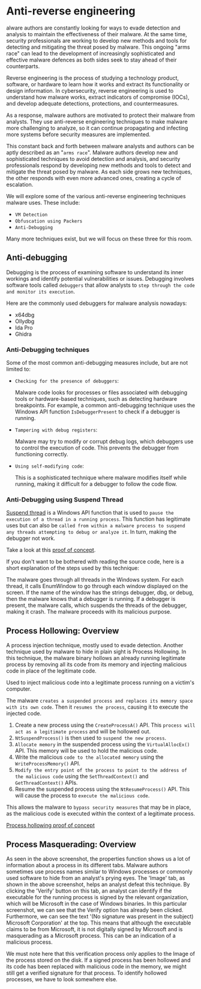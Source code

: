 # Anti-reverse engineering
alware authors are constantly looking for ways to evade detection and analysis to maintain the effectiveness of their malware. At the same time, security professionals are working to develop new methods and tools for detecting and mitigating the threat posed by malware. This ongoing "arms race" can lead to the development of increasingly sophisticated and effective malware defences as both sides seek to stay ahead of their counterparts.

Reverse engineering is the process of studying a technology product, software, or hardware to learn how it works and extract its functionality or design information. In cybersecurity, reverse engineering is used to understand how malware works, extract indicators of compromise (IOCs), and develop adequate detections, protections, and countermeasures.

As a response, malware authors are motivated to protect their malware from analysts. They use anti-reverse engineering techniques to make malware more challenging to analyze, so it can continue propagating and infecting more systems before security measures are implemented.

This constant back and forth between malware analysts and authors can be aptly described as an "`arms race`". Malware authors develop new and sophisticated techniques to avoid detection and analysis, and security professionals respond by developing new methods and tools to detect and mitigate the threat posed by malware. As each side grows new techniques, the other responds with even more advanced ones, creating a cycle of escalation.

We will explore some of the various anti-reverse engineering techniques malware uses. These include:

- `VM Detection`
- `Obfuscation using Packers`
- `Anti-Debugging`

Many more techniques exist, but we will focus on these three for this room.

## Anti-debugging
Debugging is the process of examining software to understand its inner workings and identify potential vulnerabilities or issues. Debugging involves software tools called `debuggers` that allow analysts to `step through the code and monitor its execution`. 

Here are the commonly used debuggers for malware analysis nowadays:
- x64dbg
- Ollydbg
- Ida Pro
- Ghidra

### Anti-Debugging techniques
Some of the most common anti-debugging measures include, but are not limited to:
- `Checking for the presence of debuggers`:

    Malware code looks for processes or files associated with debugging tools or hardware-based techniques, such as detecting hardware breakpoints. For example, a common anti-debugging technique uses the Windows API function `IsDebuggerPresent` to check if a debugger is running.

- `Tampering with debug registers`:

    Malware may try to modify or corrupt debug logs, which debuggers use to control the execution of code. This prevents the debugger from functioning correctly.

- `Using self-modifying code`:

    This is a sophisticated technique where malware modifies itself while running, making it difficult for a debugger to follow the code flow.

### Anti-Debugging using Suspend Thread
[Suspend thread](https://learn.microsoft.com/en-us/windows/win32/api/processthreadsapi/nf-processthreadsapi-suspendthread) is a Windows API function that is used to `pause the execution of a thread in a running process`. This function has legitimate uses but can also be `called from within a malware process to suspend any threads attempting to debug or analyze it`. In turn, making the debugger not work.

Take a look at this [proof of concept](/Reverse_Engineering/SuspendThread_POC.cpp).

If you don't want to be bothered with reading the source code, here is a short explanation of the steps used by this technique:

The malware goes through all threads in the Windows system.
For each thread, it calls EnumWindow to go through each window displayed on the screen.
If the name of the window has the strings debugger, dbg, or debug, then the malware knows that a debugger is running.
If a debugger is present, the malware calls, which suspends the threads of the debugger, making it crash.
The malware proceeds with its malicious purpose.

## Process Hollowing: Overview
A process injection technique, mostly used to evade detection. Another technique used by malware to hide in plain sight is Process Hollowing. In this technique, the malware binary hollows an already running legitimate process by removing all its code from its memory and injecting malicious code in place of the legitimate code. 

Used to inject malicious code into a legitimate process running on a victim's computer.

The malware `creates a suspended process and replaces its memory space with its own code`. Then it `resumes the process`, causing it to execute the injected code.

1. Create a new process using the `CreateProcessA()` API. This `process will act as a legitimate process` and will be hollowed out.
2. `NtSuspendProcess()` is then used to `suspend the new process`.
3. `Allocate memory` in the suspended process using the `VirtualAllocEx()` API. This memory will be used to hold the malicious code.
4. Write the malicious `code to the allocated memory` using the `WriteProcessMemory()` API.
5. `Modify the entry point of the process to point to the address of the malicious code` using the `SetThreadContext()` and `GetThreadContext()` APIs.
6. Resume the suspended process using the `NtResumeProcess()` API. This will cause the process to `execute the malicious code`.

This allows the malware to `bypass security measures` that may be in place, as the malicious code is executed within the context of a legitimate process.

[Process hollowing proof of concept](/Reverse_Engineering/Hollowing_POC.cpp)

## Process Masquerading: Overview
As seen in the above screenshot, the properties function shows us a lot of information about a process in its different tabs. Malware authors sometimes use process names similar to Windows processes or commonly used software to hide from an analyst's prying eyes. The 'Image' tab, as shown in the above screenshot, helps an analyst defeat this technique. By clicking the 'Verify' button on this tab, an analyst can identify if the executable for the running process is signed by the relevant organization, which will be Microsoft in the case of Windows binaries. In this particular screenshot, we can see that the Verify option has already been clicked. Furthermore, we can see the text '(No signature was present in the subject) Microsoft Corporation' at the top. This means that although the executable claims to be from Microsoft, it is not digitally signed by Microsoft and is masquerading as a Microsoft process. This can be an indication of a malicious process.

We must note here that this verification process only applies to the Image of the process stored on the disk. If a signed process has been hollowed and its code has been replaced with malicious code in the memory, we might still get a verified signature for that process. To identify hollowed processes, we have to look somewhere else.